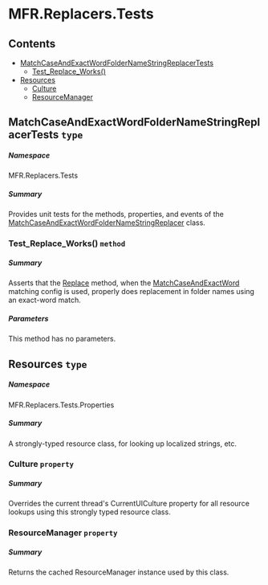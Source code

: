 <a name='assembly'></a>
# MFR.Replacers.Tests

## Contents

- [MatchCaseAndExactWordFolderNameStringReplacerTests](#T-MFR-Replacers-Tests-MatchCaseAndExactWordFolderNameStringReplacerTests 'MFR.Replacers.Tests.MatchCaseAndExactWordFolderNameStringReplacerTests')
  - [Test_Replace_Works()](#M-MFR-Replacers-Tests-MatchCaseAndExactWordFolderNameStringReplacerTests-Test_Replace_Works 'MFR.Replacers.Tests.MatchCaseAndExactWordFolderNameStringReplacerTests.Test_Replace_Works')
- [Resources](#T-MFR-Replacers-Tests-Properties-Resources 'MFR.Replacers.Tests.Properties.Resources')
  - [Culture](#P-MFR-Replacers-Tests-Properties-Resources-Culture 'MFR.Replacers.Tests.Properties.Resources.Culture')
  - [ResourceManager](#P-MFR-Replacers-Tests-Properties-Resources-ResourceManager 'MFR.Replacers.Tests.Properties.Resources.ResourceManager')

<a name='T-MFR-Replacers-Tests-MatchCaseAndExactWordFolderNameStringReplacerTests'></a>
## MatchCaseAndExactWordFolderNameStringReplacerTests `type`

##### Namespace

MFR.Replacers.Tests

##### Summary

Provides unit tests for the methods, properties, and events of the
[MatchCaseAndExactWordFolderNameStringReplacer](#T-MFR-MatchCaseAndExactWordFolderNameStringReplacer 'MFR.MatchCaseAndExactWordFolderNameStringReplacer')
class.

<a name='M-MFR-Replacers-Tests-MatchCaseAndExactWordFolderNameStringReplacerTests-Test_Replace_Works'></a>
### Test_Replace_Works() `method`

##### Summary

Asserts that the
[Replace](#M-MFR-IStringReplacer-Replace 'MFR.IStringReplacer.Replace')
method,
when the
[MatchCaseAndExactWord](#T-MFR-TextMatchingConfiguration-MatchCaseAndExactWord 'MFR.TextMatchingConfiguration.MatchCaseAndExactWord')
matching config is used, properly does replacement in folder
names using an exact-word match.

##### Parameters

This method has no parameters.

<a name='T-MFR-Replacers-Tests-Properties-Resources'></a>
## Resources `type`

##### Namespace

MFR.Replacers.Tests.Properties

##### Summary

A strongly-typed resource class, for looking up localized strings, etc.

<a name='P-MFR-Replacers-Tests-Properties-Resources-Culture'></a>
### Culture `property`

##### Summary

Overrides the current thread's CurrentUICulture property for all
  resource lookups using this strongly typed resource class.

<a name='P-MFR-Replacers-Tests-Properties-Resources-ResourceManager'></a>
### ResourceManager `property`

##### Summary

Returns the cached ResourceManager instance used by this class.
